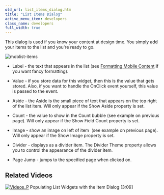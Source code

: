 ```yaml
---
old_url: list_items_dialog.htm
title: "List Items Dialog"
active_menu_item: developers
class_name: developers
full_width: true
---
```



This dialog is used if you know your content at design time. You simply add your items to the list and you're ready to go.

![moblist-items](/img/docs/moblist-items.zoom92.png)

 - Label - the text that appears in the list (see [Formatting Mobile Content](/developers/documentation/product-guide/mobile-apps-sites/formatting-mobile-content) if you want fancy formatting).

 - Value - if you store data for this widget, then this is the value that gets stored. Also, if you want to handle the OnClick event yourself, this value is passed to the event.

 - Aside - the Aside is the small piece of text that appears on the top right of the list item. Will only appear if the Show Aside property is set.

 - Count - the value to show in the Count bubble (see example on previous page). Will only appear if the Show Field Count property is set.

 - Image - show an image on left of item  (see example on previous page). Will only appear if the Show Image property is set.

 - Divider - displays as a divider item. The Divider Theme property allows you to control the appearance of the divider item.

 - Page Jump - jumps to the specified page when clicked on.

## Related Videos

[![Videos\_P](/img/docs/videos_p.png)](http://www.youtube.com/v/xGGfUAoCM78?autoplay=1&hd=1&fs=1&showsearch=0&rel=0&) Populating List Widgets with the Item Dialog [3:09]
